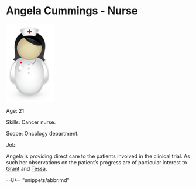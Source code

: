 <!-- SPDX-License-Identifier: CC-BY-4.0 -->
<!-- Copyright Contributors to the ODPi Egeria project. -->

# Angela Cummings - Nurse

![Icon](angela-cummings.png)


Age: 21

Skills: Cancer nurse.

Scope: Oncology department.

Job:

Angela is providing direct care to the patients involved in the clinical trial.
As such her observations on the patient’s progress are of particular
interest to [Grant](/practices/coco-pharmaceuticals/personas/grant-able) and [Tessa](/practices/coco-pharmaceuticals/personas/tessa-tube).


--8<-- "snippets/abbr.md"
